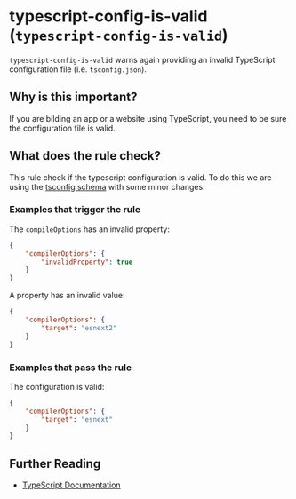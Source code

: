 # typescript-config-is-valid (`typescript-config-is-valid`)

`typescript-config-is-valid` warns again providing an
invalid TypeScript configuration file (i.e. `tsconfig.json`).

## Why is this important?

If you are bilding an app or a website using TypeScript, you
need to be sure the configuration file is valid.

## What does the rule check?

This rule check if the typescript configuration is valid.
To do this we are using the
[tsconfig schema][typescript schema] with some minor
changes.

### Examples that **trigger** the rule

The `compileOptions` has an invalid property:

```json
{
    "compilerOptions": {
        "invalidProperty": true
    }
}
```

A property has an invalid value:

```json
{
    "compilerOptions": {
        "target": "esnext2"
    }
}
```

### Examples that **pass** the rule

The configuration is valid:

```json
{
    "compilerOptions": {
        "target": "esnext"
    }
}
```

## Further Reading

* [TypeScript Documentation][typescript docs]

[typescript schema]: http://json.schemastore.org/tsconfig
[typescript docs]: https://www.typescriptlang.org/docs/home.html